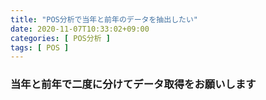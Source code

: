 ```yaml
---
title: "POS分析で当年と前年のデータを抽出したい"
date: 2020-11-07T10:33:02+09:00
categories: [ POS分析 ]
tags: [ POS ]
---
```


### 当年と前年で二度に分けてデータ取得をお願いします

